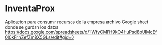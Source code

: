 # InventaProx
Aplicacion para consumir recursos de la empresa
archivo Google sheet donde se gurdan los datos
https://docs.google.com/spreadsheets/d/1IWfyCMFH9kO4HuPsd8pUIMcEf0l0kFnhZefZmBX5GLs/edit#gid=0
